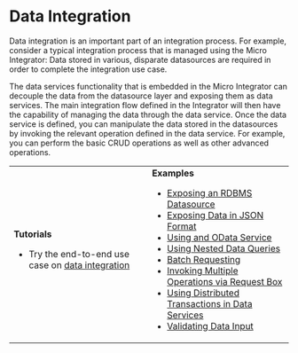 # Data Integration

Data integration is an important part of an integration process. For example, consider a typical integration process that is managed using the Micro Integrator: Data stored in various, disparate datasources are required in order to complete the integration use case. 

The data services functionality that is embedded in the Micro Integrator can decouple the data from the datasource layer and exposing them as data services. The main integration flow defined in the Integrator will then have the capability of managing the data through the data service. Once the data service is defined, you can manipulate the data stored in the datasources by invoking the relevant operation defined in the data service. For example, you can perform the basic CRUD operations as well as other advanced operations.

<table>
	<tr>
		<td>
			<b>Tutorials</b></br>
			<ul>
				<li>
					Try the end-to-end use case on <a href="{{base_path}}/learn/integration-tutorials/sending-a-simple-message-to-a-datasource">data integration</a>
				</li>
			</ul>
		</td>
		<td>
			<b>Examples</b></br>
			<ul>
				<li>
					<a href="{{base_path}}/learn/examples/data-integration/rdbms-data-service">Exposing an RDBMS Datasource</a>
				</li>
				<li>
					<a href="{{base_path}}/learn/examples/data-integration/json-with-data-service">Exposing Data in JSON Format</a>
				</li>
				<li>
					<a href="{{base_path}}/learn/examples/data-integration/odata-service">Using and OData Service</a>
				</li>
				<li>
					<a href="{{base_path}}/learn/examples/data-integration/nested-queries-in-data-service">Using Nested Data Queries</a>
				</li>
				<li>
					<a href="{{base_path}}/learn/examples/data-integration/batch-requesting">Batch Requesting</a>
				</li>
				<li>
					<a href="{{base_path}}/learn/examples/data-integration/request-box">Invoking Multiple Operations via Request Box</a>
				</li>
				<li>
					<a href="{{base_path}}/learn/examples/data-integration/distributed-trans-data-service">Using Distributed Transactions in Data Services</a>
				</li>
				<li>
					<a href="{{base_path}}/learn/examples/data-integration/data-input-validator">Validating Data Input</a>
				</li>
			</ul>
		</td>
	</tr>
</table>